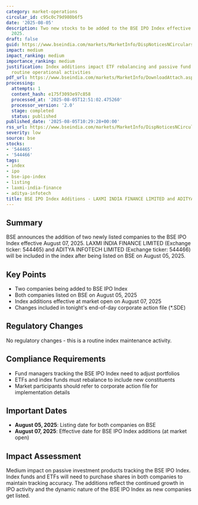 ```yaml
---
category: market-operations
circular_id: c95c0c79d980b6f5
date: '2025-08-05'
description: Two new stocks to be added to the BSE IPO Index effective August 07,
  2025.
draft: false
guid: https://www.bseindia.com/markets/MarketInfo/DispNoticesNCirculars.aspx?Noticeid={A543F705-A70B-4DF7-A013-0D81C7A42F99}&noticeno=20250805-21&dt=08/05/2025&icount=21&totcount=32&flag=0
impact: medium
impact_ranking: medium
importance_ranking: medium
justification: Index additions impact ETF rebalancing and passive fund flows but are
  routine operational activities
pdf_url: https://www.bseindia.com/markets/MarketInfo/DownloadAttach.aspx?id=20250805-21&attachedId=
processing:
  attempts: 1
  content_hash: e175f3093e97c858
  processed_at: '2025-08-05T12:51:02.475260'
  processor_version: '2.0'
  stage: completed
  status: published
published_date: '2025-08-05T10:29:28+00:00'
rss_url: https://www.bseindia.com/markets/MarketInfo/DispNoticesNCirculars.aspx?Noticeid={A543F705-A70B-4DF7-A013-0D81C7A42F99}&noticeno=20250805-21&dt=08/05/2025&icount=21&totcount=32&flag=0
severity: low
source: bse
stocks:
- '544465'
- '544466'
tags:
- index
- ipo
- bse-ipo-index
- listing
- laxmi-india-finance
- aditya-infotech
title: BSE IPO Index Additions - LAXMI INDIA FINANCE LIMITED and ADITYA INFOTECH LIMITED
---
```


## Summary

BSE announces the addition of two newly listed companies to the BSE IPO Index effective August 07, 2025. LAXMI INDIA FINANCE LIMITED (Exchange ticker: 544465) and ADITYA INFOTECH LIMITED (Exchange ticker: 544466) will be included in the index after being listed on BSE on August 05, 2025.

## Key Points

- Two companies being added to BSE IPO Index
- Both companies listed on BSE on August 05, 2025
- Index additions effective at market open on August 07, 2025
- Changes included in tonight's end-of-day corporate action file (*.SDE)

## Regulatory Changes

No regulatory changes - this is a routine index maintenance activity.

## Compliance Requirements

- Fund managers tracking the BSE IPO Index need to adjust portfolios
- ETFs and index funds must rebalance to include new constituents
- Market participants should refer to corporate action file for implementation details

## Important Dates

- **August 05, 2025**: Listing date for both companies on BSE
- **August 07, 2025**: Effective date for BSE IPO Index additions (at market open)

## Impact Assessment

Medium impact on passive investment products tracking the BSE IPO Index. Index funds and ETFs will need to purchase shares in both companies to maintain tracking accuracy. The additions reflect the continued growth in IPO activity and the dynamic nature of the BSE IPO Index as new companies get listed.